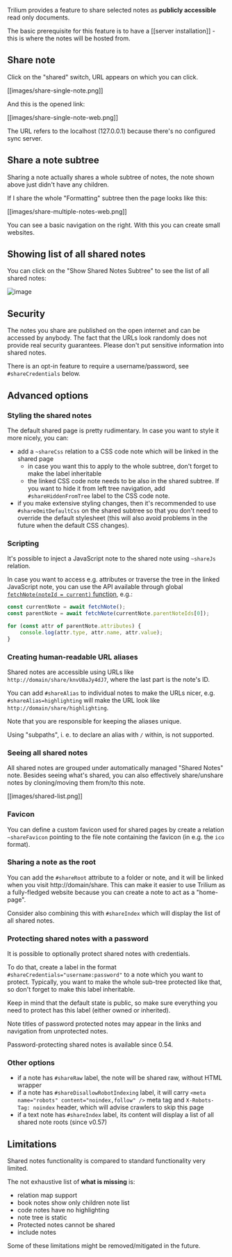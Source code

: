 Trilium provides a feature to share selected notes as **publicly accessible** read only documents.

The basic prerequisite for this feature is to have a [[server installation]] - this is where the notes will be hosted from.

## Share note

Click on the "shared" switch, URL appears on which you can click.

[[images/share-single-note.png]]

And this is the opened link:

[[images/share-single-note-web.png]]

The URL refers to the localhost (127.0.0.1) because there's no configured sync server.

## Share a note subtree

Sharing a note actually shares a whole subtree of notes, the note shown above just didn't have any children.

If I share the whole "Formatting" subtree then the page looks like this:

[[images/share-multiple-notes-web.png]]

You can see a basic navigation on the right. With this you can create small websites.

## Showing list of all shared notes

You can click on the "Show Shared Notes Subtree" to see the list of all shared notes:

![image](https://github.com/zadam/trilium/assets/617641/f0cbc7f0-9d5a-48ae-8304-13c9e5c6c760)


## Security

The notes you share are published on the open internet and can be accessed by anybody. The fact that the URLs look randomly does not provide real security guarantees. Please don't put sensitive information into shared notes.

There is an opt-in feature to require a username/password, see `#shareCredentials` below.

## Advanced options

### Styling the shared notes

The default shared page is pretty rudimentary. In case you want to style it more nicely, you can:

* add a `~shareCss` relation to a CSS code note which will be linked in the shared page
  * in case you want this to apply to the whole subtree, don't forget to make the label inheritable 
  * the linked CSS code note needs to be also in the shared subtree. If you want to hide it from left tree navigation, add `#shareHiddenFromTree` label to the CSS code note.
* if you make extensive styling changes, then it's recommended to use `#shareOmitDefaultCss` on the shared subtree so that you don't need to override the default stylesheet (this will also avoid problems in the future when the default CSS changes).

### Scripting

It's possible to inject a JavaScript note to the shared note using `~shareJs` relation.

In case you want to access e.g. attributes or traverse the tree in the linked JavaScript note, you can use the API available through global [`fetchNote(noteId = current)` function](https://github.com/zadam/trilium/blob/master/src/public/app/share.js), e.g.:

```javascript
const currentNote = await fetchNote();
const parentNote = await fetchNote(currentNote.parentNoteIds[0]);

for (const attr of parentNote.attributes) {
    console.log(attr.type, attr.name, attr.value);
}
```

### Creating human-readable URL aliases

Shared notes are accessible using URLs like `http://domain/share/knvU8aJy4dJ7`, where the last part is the note's ID.

You can add `#shareAlias` to individual notes to make the URLs nicer, e.g. `#shareAlias=highlighting` will make the URL look like `http://domain/share/highlighting`.

Note that you are responsible for keeping the aliases unique.

Using "subpaths", i. e. to declare an alias with `/` within, is not supported.

### Seeing all shared notes

All shared notes are grouped under automatically managed "Shared Notes" note. Besides seeing what's shared, you can also effectively share/unshare notes by cloning/moving them from/to this note.

[[images/shared-list.png]]

### Favicon

You can define a custom favicon used for shared pages by create a relation `~shareFavicon` pointing to the file note containing the favicon (in e.g. the `ico` format).

### Sharing a note as the root

You can add the `#shareRoot` attribute to a folder or note, and it will be linked when you visit http://domain/share. This can make it easier to use Trilium as a fully-fledged website because you can create a note to act as a "home-page".

Consider also combining this with `#shareIndex` which will display the list of all shared notes.

### Protecting shared notes with a password

It is possible to optionally protect shared notes with credentials.

To do that, create a label in the format `#shareCredentials="username:password"` to a note which you want to protect. Typically, you want to make the whole sub-tree protected like that, so don't forget to make this label inheritable.

Keep in mind that the default state is public, so make sure everything you need to protect has this label (either owned or inherited).

Note titles of password protected notes may appear in the links and navigation from unprotected notes.

Password-protecting shared notes is available since 0.54.

### Other options

* if a note has `#shareRaw` label, the note will be shared raw, without HTML wrapper
* if a note has `#shareDisallowRobotIndexing` label, it will carry `<meta name="robots" content="noindex,follow" />` meta tag and `X-Robots-Tag: noindex` header, which will advise crawlers to skip this page
* if a text note has `#shareIndex` label, its content will display a list of all shared note roots (since v0.57)

## Limitations

Shared notes functionality is compared to standard functionality very limited.

The not exhaustive list of **what is missing** is:

* relation map support
* book notes show only children note list
* code notes have no highlighting
* note tree is static
* Protected notes cannot be shared
* include notes

Some of these limitations might be removed/mitigated in the future.
